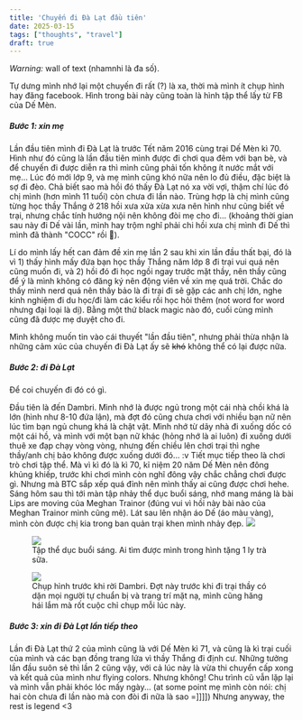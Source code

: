 ```yaml
---
title: 'Chuyến đi Đà Lạt đầu tiên'
date: 2025-03-15
tags: ["thoughts", "travel"]
draft: true
---
```


*Warning:* wall of text (nhamnhi là đa số).

Tự dưng mình nhớ lại một chuyến đi rất (?) là xa, thời mà mình ít chụp hình hay đăng facebook. Hình trong bài này cũng toàn là hình tập thể lấy từ FB của Dế Mèn.

##### Bước 1: xin mẹ
Lần đầu tiên mình đi Đà Lạt là trước Tết năm 2016 cùng trại Dế Mèn kì 70. Hình như đó cũng là lần đầu tiên mình được đi chơi qua đêm với bạn bè, và để chuyến đi được diễn ra thì mình cũng phải tốn không ít nước mắt với mẹ... Lúc đó mới lớp 9, và mẹ mình cũng khó nữa nên lo đủ điều, đặc biệt là sợ đi đèo. Chả biết sao mà hồi đó thấy Đà Lạt nó xa vời vợi, thậm chí lúc đó chị mình (hơn mình 11 tuổi) còn chưa đi lần nào. Trùng hợp là chị mình cũng từng học thầy Thắng ở 218 hồi xưa xửa xừa xưa nên hình như cũng biết về trại, nhưng chắc tính hướng nội nên không đòi mẹ cho đi... (khoảng thời gian sau này đi Dế vài lần, mình hay trộm nghĩ phải chi hồi xưa chị mình đi Dế thì mình đã thành "COCC" rồi 🥲).

Lí do mình lấy hết can đảm đề xin mẹ lần 2 sau khi xin lần đầu thất bại, đó là vì 1) thấy hình mấy đứa bạn học thầy Thắng năm lớp 8 đi trại vui quá nên cũng muốn đi, và 2) hồi đó đi học ngồi ngay trước mặt thầy, nên thầy cũng để ý là mình không có đăng ký nên động viên về xin mẹ quá trời. Chắc do thấy mình nerd quá nên thầy bảo là đi trại đi sẽ gặp các anh chị lớn, nghe kinh nghiệm đi du học/đi làm các kiểu rồi học hỏi thêm (not word for word nhưng đại loại là dị). Bằng một thứ black magic nào đó, cuối cùng mình cũng đã được mẹ duyệt cho đi.

Mình không muốn tin vào cái thuyết "lần đầu tiên", nhưng phải thừa nhận là những cảm xúc của chuyến đi Đà Lạt ấy sẽ ~~khó~~ không thể có lại được nữa.

##### Bước 2: đi Đà Lạt

Để coi chuyến đi đó có gì.

Đầu tiên là đến Dambri. Mình nhớ là được ngủ trong một cái nhà chồi khá là lớn (hình như 8-10 đứa lận), mà đợt đó cũng chưa chơi với nhiều bạn nữ nên lúc tìm bạn ngủ chung khá là chật vật. Mình nhớ từ dãy nhà đi xuống dốc có một cái hồ, và mình với một bạn nữ khác (hỏng nhớ là ai luôn) đi xuống dưới thuê xe đạp chạy vòng vòng, nhưng đến chiều lên chơi trại thì nghe thầy/anh chị bảo không được xuống dưới đó... :v Tiết mục tiếp theo là chơi trò chơi tập thể. Mà vì kì đó là kì 70, kỉ niệm 20 năm Dế Mèn nên đông khủng khiếp, trước khi chơi mình còn nghĩ đông vậy chắc chẳng chơi được gì. Nhưng mà BTC sắp xếp quá đỉnh nên mình thấy ai cũng được chơi hehe. Sáng hôm sau thì tới màn tập nhảy thể dục buổi sáng, nhớ mang máng là bài Lips are moving của Meghan Trainor (đúng vui vì hồi này bài nào của Meghan Trainor mình cũng mê). Lát sau lên nhận áo Dế (áo màu vàng), mình còn được chị kia trong ban quản trại khen mình nhảy đẹp. 
<img src="https://scontent-lhr8-2.xx.fbcdn.net/v/t39.30808-6/464867088_8880951931944254_2467268328762091340_n.jpg?_nc_cat=101&ccb=1-7&_nc_sid=cf85f3&_nc_ohc=fl2sj9o4My0Q7kNvgHiwjZl&_nc_oc=AdghMDERuScYdonsDT-JdPElxiNqIqxuz1KUA5Us8E-RajNcjVeTEyRIz5IB7LjVAGs&_nc_zt=23&_nc_ht=scontent-lhr8-2.xx&_nc_gid=Awnol4srid4KjokoOYk3_w&oh=00_AYFnEmWT9ExmXVbB985ZvAJxM3BQ8Xjz994BN0yyjRNVYQ&oe=67DC9D21"/>


<figure>
  <img src="https://scontent-lhr6-1.xx.fbcdn.net/v/t39.30808-6/463721995_3342081729259919_8003067996182818791_n.jpg?_nc_cat=109&ccb=1-7&_nc_sid=cf85f3&_nc_ohc=A1w72GVNhgMQ7kNvgG5aRwS&_nc_oc=AdhHOxUZ-_SR1gItGwfh-tsiHzNeK7etFgkEIyUfm9IwefIE5QBklx4nhDdh9bGBinc&_nc_zt=23&_nc_ht=scontent-lhr6-1.xx&_nc_gid=VQ5Q7yf0JESCfPFagorQYA&oh=00_AYEV_fjFg6iDsWxeRLCuH9wLUDPzBLGyHeOfwVPlYdGbIg&oe=67DB6DA6" />
  <figcaption text-align=center>Tập thể dục buổi sáng. Ai tìm được mình trong hình tặng 1 ly trà sữa.</figcaption>
</figure>

<figure>
<img src="https://scontent-lhr8-1.xx.fbcdn.net/v/t39.30808-6/463983921_3342081745926584_4368751574372765215_n.jpg?_nc_cat=108&ccb=1-7&_nc_sid=cf85f3&_nc_ohc=ang4fEmMTMEQ7kNvgEL6L7i&_nc_oc=AdjH0KV6xrVGE0oBu6YmDpBEJADpQbhOZAPpo7u_Jx8K4-Y5aB15TGAgdCQFClT7kkE&_nc_zt=23&_nc_ht=scontent-lhr8-1.xx&_nc_gid=qm2w7_bLwg_0gUdDoXU1sA&oh=00_AYGkCRg5Caad_SPTXxLaVOi0TblEOlUCqWHzUFdz-mx4Lw&oe=67DB5F9B" />
<figcaption>Chụp hình trước khi rời Dambri. Đợt này trước khi đi trại thầy có dặn mọi người tự chuẩn bị và trang trí mặt nạ, mình cũng hăng hái lắm mà rốt cuộc chỉ chụp mỗi lúc này.</figcaption>
</figure>



##### Bước 3: xin đi Đà Lạt lần tiếp theo
Lần đi Đà Lạt thứ 2 của mình cũng là với Dế Mèn kì 71, và cũng là kì trại cuối của mình và các bạn đồng trang lứa vì thầy Thắng đi định cư. Những tưởng lần đầu suôn sẻ thì lần 2 cũng vậy, với cả lúc này là vừa thi chuyển cấp xong và kết quả của mình như flying colors. Nhưng không! Chu trình cũ vẫn lặp lại và mình vẫn phải khóc lóc mấy ngày... (at some point mẹ mình còn nói: chị hai còn chưa đi lần nào mà con đòi đi nữa là sao =]]]]) Nhưng anyway, the rest is legend <3
